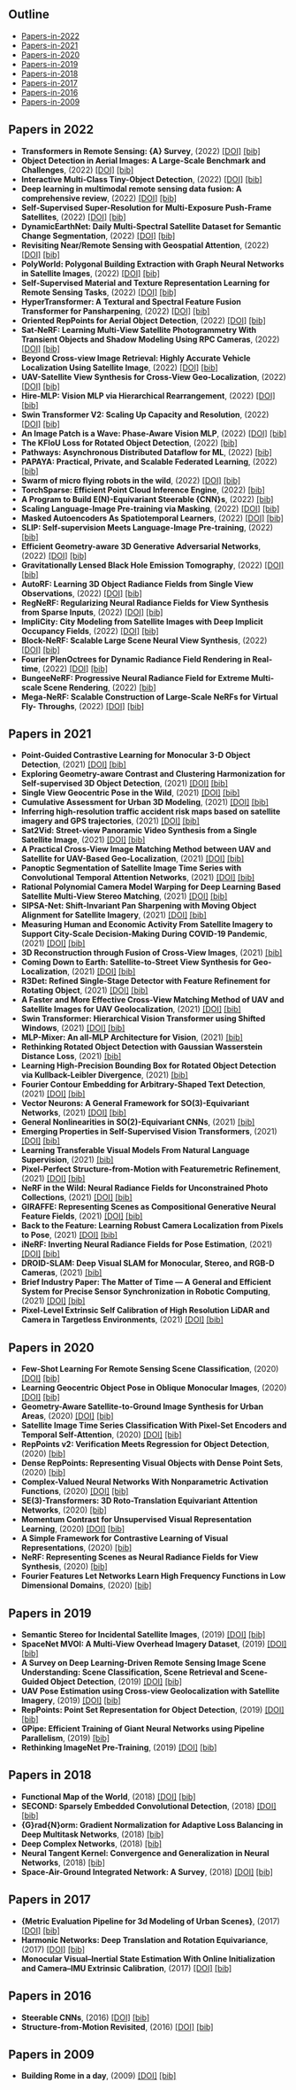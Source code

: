 ## Outline 
- [Papers-in-2022](https://github.com/DapengFeng/PaperChest/blob/master/README.md#Papers-in-2022)
- [Papers-in-2021](https://github.com/DapengFeng/PaperChest/blob/master/README.md#Papers-in-2021)
- [Papers-in-2020](https://github.com/DapengFeng/PaperChest/blob/master/README.md#Papers-in-2020)
- [Papers-in-2019](https://github.com/DapengFeng/PaperChest/blob/master/README.md#Papers-in-2019)
- [Papers-in-2018](https://github.com/DapengFeng/PaperChest/blob/master/README.md#Papers-in-2018)
- [Papers-in-2017](https://github.com/DapengFeng/PaperChest/blob/master/README.md#Papers-in-2017)
- [Papers-in-2016](https://github.com/DapengFeng/PaperChest/blob/master/README.md#Papers-in-2016)
- [Papers-in-2009](https://github.com/DapengFeng/PaperChest/blob/master/README.md#Papers-in-2009)

## Papers in 2022
- **Transformers in Remote Sensing: {A} Survey**, (2022) [[DOI]](https://doi.org/10.48550/arXiv.2209.01206)  [[bib]](bibtex/remote-sensing.bib#L1-L18) 
- **Object Detection in Aerial Images: A Large-Scale Benchmark and Challenges**, (2022) [[DOI]](https://doi.org/10.1109/TPAMI.2021.3117983)  [[bib]](bibtex/remote-sensing.bib#L19-L54) 
- **Interactive Multi-Class Tiny-Object Detection**, (2022) [[DOI]](https://doi.org/10.1109/CVPR52688.2022.01374)  [[bib]](bibtex/remote-sensing.bib#L55-L86) 
- **Deep learning in multimodal remote sensing data fusion: A comprehensive review**, (2022) [[DOI]](https://doi.org/https://doi.org/10.1016/j.jag.2022.102926)  [[bib]](bibtex/remote-sensing.bib#L87-L135) 
- **Self-Supervised Super-Resolution for Multi-Exposure Push-Frame Satellites**, (2022) [[DOI]](https://doi.org/10.1109/CVPR52688.2022.00190)  [[bib]](bibtex/remote-sensing.bib#L136-L166) 
- **DynamicEarthNet: Daily Multi-Spectral Satellite Dataset for Semantic Change Segmentation**, (2022) [[DOI]](https://doi.org/10.1109/CVPR52688.2022.02048)  [[bib]](bibtex/remote-sensing.bib#L167-L202) 
- **Revisiting Near/Remote Sensing with Geospatial Attention**, (2022) [[DOI]](https://doi.org/10.1109/CVPR52688.2022.00182)  [[bib]](bibtex/remote-sensing.bib#L203-L229) 
- **PolyWorld: Polygonal Building Extraction with Graph Neural Networks in Satellite Images**, (2022) [[DOI]](https://doi.org/10.1109/CVPR52688.2022.00189)  [[bib]](bibtex/remote-sensing.bib#L230-L261) 
- **Self-Supervised Material and Texture Representation Learning for Remote Sensing Tasks**, (2022) [[DOI]](https://doi.org/10.1109/CVPR52688.2022.00803)  [[bib]](bibtex/remote-sensing.bib#L262-L298) 
- **HyperTransformer: A Textural and Spectral Feature Fusion Transformer for Pansharpening**, (2022) [[DOI]](https://doi.org/10.1109/CVPR52688.2022.00181)  [[bib]](bibtex/remote-sensing.bib#L299-L333) 
- **Oriented RepPoints for Aerial Object Detection**, (2022) [[DOI]](https://doi.org/10.1109/CVPR52688.2022.00187)  [[bib]](bibtex/remote-sensing.bib#L334-L363) 
- **Sat-NeRF: Learning Multi-View Satellite Photogrammetry With Transient Objects and Shadow Modeling Using RPC Cameras**, (2022) [[DOI]](https://doi.org/10.1109/CVPRW56347.2022.00137)  [[bib]](bibtex/remote-sensing.bib#L364-L396) 
- **Beyond Cross-view Image Retrieval: Highly Accurate Vehicle Localization Using Satellite Image**, (2022) [[DOI]](https://doi.org/10.1109/CVPR52688.2022.01650)  [[bib]](bibtex/remote-sensing.bib#L397-L434) 
- **UAV-Satellite View Synthesis for Cross-View Geo-Localization**, (2022) [[DOI]](https://doi.org/10.1109/TCSVT.2021.3121987)  [[bib]](bibtex/remote-sensing.bib#L435-L472) 
- **Hire-MLP: Vision MLP via Hierarchical Rearrangement**, (2022) [[DOI]](https://doi.org/10.1109/CVPR52688.2022.00090)  [[bib]](bibtex/object-detection.bib#L1-L33) 
- **Swin Transformer V2: Scaling Up Capacity and Resolution**, (2022) [[DOI]](https://doi.org/10.1109/CVPR52688.2022.01170)  [[bib]](bibtex/object-detection.bib#L34-L71) 
- **An Image Patch is a Wave: Phase-Aware Vision MLP**, (2022) [[DOI]](https://doi.org/10.1109/CVPR52688.2022.01066)  [[bib]](bibtex/object-detection.bib#L72-L104) 
- **The KFIoU Loss for Rotated Object Detection**, (2022) [[bib]](bibtex/object-detection.bib#L105-L113) 
- **Pathways: Asynchronous Distributed Dataflow for ML**, (2022) [[bib]](bibtex/system.bib#L1-L17) 
- **PAPAYA: Practical, Private, and Scalable Federated Learning**, (2022) [[bib]](bibtex/system.bib#L18-L34) 
- **Swarm of micro flying robots in the wild**, (2022) [[DOI]](https://doi.org/10.1126/scirobotics.abm5954)  [[bib]](bibtex/system.bib#L35-L76) 
- **TorchSparse: Efficient Point Cloud Inference Engine**, (2022) [[bib]](bibtex/system.bib#L77-L88) 
- **A Program to Build E(N)-Equivariant Steerable {CNN}s**, (2022) [[bib]](bibtex/equivariance.bib#L1-L7) 
- **Scaling Language-Image Pre-training via Masking**, (2022) [[DOI]](https://doi.org/10.48550/ARXIV.2212.00794)  [[bib]](bibtex/pre-training.bib#L1-L16) 
- **Masked Autoencoders As Spatiotemporal Learners**, (2022) [[DOI]](https://doi.org/10.48550/ARXIV.2205.09113)  [[bib]](bibtex/pre-training.bib#L17-L30) 
- **SLIP: Self-supervision Meets Language-Image Pre-training**, (2022) [[bib]](bibtex/pre-training.bib#L31-L64) 
- **Efficient Geometry-aware 3D Generative Adversarial Networks**, (2022) [[DOI]](https://doi.org/10.1109/CVPR52688.2022.01565)  [[bib]](bibtex/3d-reconstruction.bib#L1-L32) 
- **Gravitationally Lensed Black Hole Emission Tomography**, (2022) [[DOI]](https://doi.org/10.1109/CVPR52688.2022.01922)  [[bib]](bibtex/3d-reconstruction.bib#L33-L66) 
- **AutoRF: Learning 3D Object Radiance Fields from Single View Observations**, (2022) [[DOI]](https://doi.org/10.1109/CVPR52688.2022.00394)  [[bib]](bibtex/3d-reconstruction.bib#L67-L98) 
- **RegNeRF: Regularizing Neural Radiance Fields for View Synthesis from Sparse Inputs**, (2022) [[DOI]](https://doi.org/10.1109/CVPR52688.2022.00540)  [[bib]](bibtex/3d-reconstruction.bib#L99-L130) 
- **ImpliCity: City Modeling from Satellite Images with Deep Implicit Occupancy Fields**, (2022) [[DOI]](https://doi.org/10.5194/isprs-annals-V-2-2022-193-2022)  [[bib]](bibtex/3d-reconstruction.bib#L131-L151) 
- **Block-NeRF: Scalable Large Scene Neural View Synthesis**, (2022) [[DOI]](https://doi.org/10.1109/CVPR52688.2022.00807)  [[bib]](bibtex/3d-reconstruction.bib#L152-L181) 
- **Fourier PlenOctrees for Dynamic Radiance Field Rendering in Real-time**, (2022) [[DOI]](https://doi.org/10.1109/CVPR52688.2022.01316)  [[bib]](bibtex/3d-reconstruction.bib#L182-L216) 
- **BungeeNeRF: Progressive Neural Radiance Field for Extreme Multi-scale Scene Rendering**, (2022) [[bib]](bibtex/3d-reconstruction.bib#L217-L260) 
- **Mega-NeRF: Scalable Construction of Large-Scale NeRFs for Virtual Fly- Throughs**, (2022) [[DOI]](https://doi.org/10.1109/CVPR52688.2022.01258)  [[bib]](bibtex/3d-reconstruction.bib#L261-L296) 

## Papers in 2021
- **Point-Guided Contrastive Learning for Monocular 3-D Object Detection**, (2021) [[DOI]](https://doi.org/10.1109/TCYB.2021.3090370)  [[bib]](bibtex/myself.bib#L1-L33) 
- **Exploring Geometry-aware Contrast and Clustering Harmonization for Self-supervised 3D Object Detection**, (2021) [[DOI]](https://doi.org/10.1109/ICCV48922.2021.00328)  [[bib]](bibtex/myself.bib#L34-L75) 
- **Single View Geocentric Pose in the Wild**, (2021) [[DOI]](https://doi.org/10.1109/CVPRW53098.2021.00127)  [[bib]](bibtex/remote-sensing.bib#L473-L502) 
- **Cumulative Assessment for Urban 3D Modeling**, (2021) [[DOI]](https://doi.org/10.1109/IGARSS47720.2021.9554754)  [[bib]](bibtex/remote-sensing.bib#L503-L526) 
- **Inferring high-resolution traffic accident risk maps based on satellite imagery and GPS trajectories**, (2021) [[DOI]](https://doi.org/10.1109/ICCV48922.2021.01176)  [[bib]](bibtex/remote-sensing.bib#L527-L557) 
- **Sat2Vid: Street-view Panoramic Video Synthesis from a Single Satellite Image**, (2021) [[DOI]](https://doi.org/10.1109/ICCV48922.2021.01221)  [[bib]](bibtex/remote-sensing.bib#L558-L594) 
- **A Practical Cross-View Image Matching Method between UAV and Satellite for UAV-Based Geo-Localization**, (2021) [[DOI]](https://doi.org/10.3390/rs13010047)  [[bib]](bibtex/remote-sensing.bib#L595-L607) 
- **Panoptic Segmentation of Satellite Image Time Series with Convolutional Temporal Attention Networks**, (2021) [[DOI]](https://doi.org/10.1109/ICCV48922.2021.00483)  [[bib]](bibtex/remote-sensing.bib#L643-L672) 
- **Rational Polynomial Camera Model Warping for Deep Learning Based Satellite Multi-View Stereo Matching**, (2021) [[DOI]](https://doi.org/10.1109/ICCV48922.2021.00609)  [[bib]](bibtex/remote-sensing.bib#L673-L710) 
- **SIPSA-Net: Shift-Invariant Pan Sharpening with Moving Object Alignment for Satellite Imagery**, (2021) [[DOI]](https://doi.org/10.1109/CVPR46437.2021.01003)  [[bib]](bibtex/remote-sensing.bib#L711-L745) 
- **Measuring Human and Economic Activity From Satellite Imagery to Support City-Scale Decision-Making During COVID-19 Pandemic**, (2021) [[DOI]](https://doi.org/10.1109/TBDATA.2020.3032839)  [[bib]](bibtex/remote-sensing.bib#L746-L788) 
- **3D Reconstruction through Fusion of Cross-View Images**, (2021) [[bib]](bibtex/remote-sensing.bib#L789-L801) 
- **Coming Down to Earth: Satellite-to-Street View Synthesis for Geo-Localization**, (2021) [[DOI]](https://doi.org/10.1109/CVPR46437.2021.00642)  [[bib]](bibtex/remote-sensing.bib#L802-L832) 
- **R3Det: Refined Single-Stage Detector with Feature Refinement for Rotating Object**, (2021) [[DOI]](https://doi.org/10.1609/aaai.v35i4.16426)  [[bib]](bibtex/remote-sensing.bib#L833-L871) 
- **A Faster and More Effective Cross-View Matching Method of UAV and Satellite Images for UAV Geolocalization**, (2021) [[DOI]](https://doi.org/10.3390/rs13193979)  [[bib]](bibtex/remote-sensing.bib#L872-L908) 
- **Swin Transformer: Hierarchical Vision Transformer using Shifted Windows**, (2021) [[DOI]](https://doi.org/10.1109/ICCV48922.2021.00986)  [[bib]](bibtex/object-detection.bib#L114-L150) 
- **MLP-Mixer: An all-MLP Architecture for Vision**, (2021) [[bib]](bibtex/object-detection.bib#L151-L171) 
- **Rethinking Rotated Object Detection with Gaussian Wasserstein Distance Loss**, (2021) [[bib]](bibtex/object-detection.bib#L172-L207) 
- **Learning High-Precision Bounding Box for Rotated Object Detection via Kullback-Leibler Divergence**, (2021) [[bib]](bibtex/object-detection.bib#L208-L229) 
- **Fourier Contour Embedding for Arbitrary-Shaped Text Detection**, (2021) [[DOI]](https://doi.org/10.1109/CVPR46437.2021.00314)  [[bib]](bibtex/object-detection.bib#L230-L265) 
- **Vector Neurons: A General Framework for SO(3)-Equivariant Networks**, (2021) [[DOI]](https://doi.org/10.1109/ICCV48922.2021.01198)  [[bib]](bibtex/equivariance.bib#L8-L41) 
- **General Nonlinearities in SO(2)-Equivariant CNNs**, (2021) [[bib]](bibtex/equivariance.bib#L42-L57) 
- **Emerging Properties in Self-Supervised Vision Transformers**, (2021) [[DOI]](https://doi.org/10.1109/ICCV48922.2021.00951)  [[bib]](bibtex/pre-training.bib#L65-L93) 
- **Learning Transferable Visual Models From Natural Language Supervision**, (2021) [[bib]](bibtex/pre-training.bib#L94-L133) 
- **Pixel-Perfect Structure-from-Motion with Featuremetric Refinement**, (2021) [[DOI]](https://doi.org/10.1109/ICCV48922.2021.00593)  [[bib]](bibtex/3d-reconstruction.bib#L297-L328) 
- **NeRF in the Wild: Neural Radiance Fields for Unconstrained Photo Collections**, (2021) [[DOI]](https://doi.org/10.1109/CVPR46437.2021.00713)  [[bib]](bibtex/3d-reconstruction.bib#L329-L360) 
- **GIRAFFE: Representing Scenes as Compositional Generative Neural Feature Fields**, (2021) [[DOI]](https://doi.org/10.1109/CVPR46437.2021.01129)  [[bib]](bibtex/3d-reconstruction.bib#L361-L392) 
- **Back to the Feature: Learning Robust Camera Localization from Pixels to Pose**, (2021) [[DOI]](https://doi.org/10.1109/CVPR46437.2021.00326)  [[bib]](bibtex/slam.bib#L1-L36) 
- **iNeRF: Inverting Neural Radiance Fields for Pose Estimation**, (2021) [[DOI]](https://doi.org/10.1109/IROS51168.2021.9636708)  [[bib]](bibtex/slam.bib#L37-L73) 
- **DROID-SLAM: Deep Visual SLAM for Monocular, Stereo, and RGB-D Cameras**, (2021) [[bib]](bibtex/slam.bib#L74-L89) 
- **Brief Industry Paper: The Matter of Time — A General and Efficient System for Precise Sensor Synchronization in Robotic Computing**, (2021) [[DOI]](https://doi.org/10.1109/RTAS52030.2021.00040)  [[bib]](bibtex/hardware-synchronization.bib#L1-L31) 
- **Pixel-Level Extrinsic Self Calibration of High Resolution LiDAR and Camera in Targetless Environments**, (2021) [[DOI]](https://doi.org/10.1109/LRA.2021.3098923)  [[bib]](bibtex/hardware-synchronization.bib#L32-L63) 

## Papers in 2020
- **Few-Shot Learning For Remote Sensing Scene Classification**, (2020) [[DOI]](https://doi.org/10.1109/M2GARSS47143.2020.9105154)  [[bib]](bibtex/remote-sensing.bib#L909-L938) 
- **Learning Geocentric Object Pose in Oblique Monocular Images**, (2020) [[DOI]](https://doi.org/10.1109/CVPR42600.2020.01452)  [[bib]](bibtex/remote-sensing.bib#L939-L971) 
- **Geometry-Aware Satellite-to-Ground Image Synthesis for Urban Areas**, (2020) [[DOI]](https://doi.org/10.1109/CVPR42600.2020.00094)  [[bib]](bibtex/remote-sensing.bib#L972-L1001) 
- **Satellite Image Time Series Classification With Pixel-Set Encoders and Temporal Self-Attention**, (2020) [[DOI]](https://doi.org/10.1109/CVPR42600.2020.01234)  [[bib]](bibtex/remote-sensing.bib#L1002-L1035) 
- **RepPoints v2: Verification Meets Regression for Object Detection**, (2020) [[bib]](bibtex/object-detection.bib#L266-L281) 
- **Dense RepPoints: Representing Visual Objects with Dense Point Sets**, (2020) [[bib]](bibtex/object-detection.bib#L282-L308) 
- **Complex-Valued Neural Networks With Nonparametric Activation Functions**, (2020) [[DOI]](https://doi.org/10.1109/TETCI.2018.2872600)  [[bib]](bibtex/theory.bib#L1-L36) 
- **SE(3)-Transformers: 3D Roto-Translation Equivariant Attention Networks**, (2020) [[bib]](bibtex/equivariance.bib#L58-L70) 
- **Momentum Contrast for Unsupervised Visual Representation Learning**, (2020) [[DOI]](https://doi.org/10.1109/CVPR42600.2020.00975)  [[bib]](bibtex/pre-training.bib#L134-L160) 
- **A Simple Framework for Contrastive Learning of Visual Representations**, (2020) [[bib]](bibtex/pre-training.bib#L161-L195) 
- **NeRF: Representing Scenes as Neural Radiance Fields for View Synthesis**, (2020) [[bib]](bibtex/3d-reconstruction.bib#L393-L426) 
- **Fourier Features Let Networks Learn High Frequency Functions in Low Dimensional Domains**, (2020) [[bib]](bibtex/3d-reconstruction.bib#L427-L446) 

## Papers in 2019
- **Semantic Stereo for Incidental Satellite Images**, (2019) [[DOI]](https://doi.org/10.1109/WACV.2019.00167)  [[bib]](bibtex/remote-sensing.bib#L1036-L1065) 
- **SpaceNet MVOI: A Multi-View Overhead Imagery Dataset**, (2019) [[DOI]](https://doi.org/10.1109/ICCV.2019.00108)  [[bib]](bibtex/remote-sensing.bib#L1066-L1106) 
- **A Survey on Deep Learning-Driven Remote Sensing Image Scene Understanding: Scene Classification, Scene Retrieval and Scene-Guided Object Detection**, (2019) [[DOI]](https://doi.org/10.3390/app9102110)  [[bib]](bibtex/remote-sensing.bib#L1107-L1135) 
- **UAV Pose Estimation using Cross-view Geolocalization with Satellite Imagery**, (2019) [[DOI]](https://doi.org/10.1109/ICRA.2019.8794228)  [[bib]](bibtex/remote-sensing.bib#L1136-L1162) 
- **RepPoints: Point Set Representation for Object Detection**, (2019) [[DOI]](https://doi.org/10.1109/ICCV.2019.00975)  [[bib]](bibtex/object-detection.bib#L309-L336) 
- **GPipe: Efficient Training of Giant Neural Networks using Pipeline Parallelism**, (2019) [[bib]](bibtex/system.bib#L89-L110) 
- **Rethinking ImageNet Pre-Training**, (2019) [[DOI]](https://doi.org/10.1109/ICCV.2019.00502)  [[bib]](bibtex/pre-training.bib#L196-L226) 

## Papers in 2018
- **Functional Map of the World**, (2018) [[DOI]](https://doi.org/10.1109/CVPR.2018.00646)  [[bib]](bibtex/remote-sensing.bib#L1163-L1186) 
- **SECOND: Sparsely Embedded Convolutional Detection**, (2018) [[DOI]](https://doi.org/10.3390/s18103337)  [[bib]](bibtex/object-detection.bib#L337-L364) 
- **{G}rad{N}orm: Gradient Normalization for Adaptive Loss Balancing in Deep Multitask Networks**, (2018) [[bib]](bibtex/theory.bib#L37-L76) 
- **Deep Complex Networks**, (2018) [[bib]](bibtex/theory.bib#L77-L87) 
- **Neural Tangent Kernel: Convergence and Generalization in Neural Networks**, (2018) [[bib]](bibtex/theory.bib#L88-L124) 
- **Space-Air-Ground Integrated Network: A Survey**, (2018) [[DOI]](https://doi.org/10.1109/COMST.2018.2841996)  [[bib]](bibtex/sagin.bib#L1-L34) 

## Papers in 2017
- **{Metric Evaluation Pipeline for 3d Modeling of Urban Scenes}**, (2017) [[DOI]](https://doi.org/10.5194/isprs-archives-XLII-1-W1-239-2017)  [[bib]](bibtex/remote-sensing.bib#L1187-L1204) 
- **Harmonic Networks: Deep Translation and Rotation Equivariance**, (2017) [[DOI]](https://doi.org/10.1109/CVPR.2017.758)  [[bib]](bibtex/equivariance.bib#L71-L101) 
- **Monocular Visual–Inertial State Estimation With Online Initialization and Camera–IMU Extrinsic Calibration**, (2017) [[DOI]](https://doi.org/10.1109/TASE.2016.2550621)  [[bib]](bibtex/hardware-synchronization.bib#L64-L99) 

## Papers in 2016
- **Steerable CNNs**, (2016) [[DOI]](https://doi.org/10.48550/ARXIV.1612.08498)  [[bib]](bibtex/equivariance.bib#L102-L114) 
- **Structure-from-Motion Revisited**, (2016) [[DOI]](https://doi.org/10.1109/CVPR.2016.445)  [[bib]](bibtex/3d-reconstruction.bib#L447-L466) 

## Papers in 2009
- **Building Rome in a day**, (2009) [[DOI]](https://doi.org/10.1109/ICCV.2009.5459148)  [[bib]](bibtex/3d-reconstruction.bib#L467-L493) 
